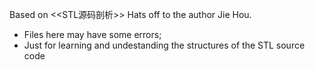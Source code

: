 Based on <<STL源码剖析>>
Hats off to the author Jie Hou.

* Files here may have some errors;
* Just for learning and undestanding the structures of the STL source code
